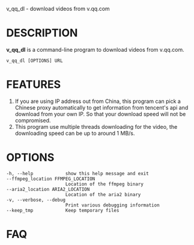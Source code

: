 v_qq_dl - download videos from v.qq.com


# DESCRIPTION
**v_qq_dl** is a command-line program to download videos from v.qq.com.

    v_qq_dl [OPTIONS] URL

# FEATURES
1. If you are using IP address out from China, this program can pick a Chinese proxy automatically to get information from tencent's api and download from your own IP. So that your download speed will not be compromised.
2. This program use multiple threads downloading for the video, the downloading speed can be up to around 1 MB/s.




# OPTIONS
    -h, --help            show this help message and exit
    --ffmpeg_location FFMPEG_LOCATION
                          Location of the ffmpeg binary
    --aria2_location ARIA2_LOCATION
                          Location of the aria2 binary
    -v, --verbose, --debug
                          Print various debugging information
    --keep_tmp            Keep temporary files
  
# FAQ